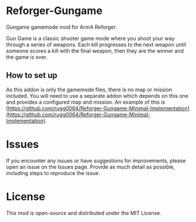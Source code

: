 # Reforger-Gungame

Gungame gamemode mod for ArmA Reforger.

Gun Game is a classic shooter game mode where you shoot your way through a series of weapons. Each kill progresses to the next weapon until someone scores a kill with the final weapon, then they are the winner and the game is over.

## How to set up

As this addon is only the gamemode files, there is no map or mission included. You will need to use a separate addon which depends on this one and provides a configured map and mission. An example of this is [https://github.com/rugg0064/Reforger-Gungame-Minimal-Implementation](https://github.com/rugg0064/Reforger-Gungame-Minimal-Implementation).

# Issues

If you encounter any issues or have suggestions for improvements, please open an issue on the Issues page. Provide as much detail as possible, including steps to reproduce the issue.

# License

This mod is open-source and distributed under the MIT License.
